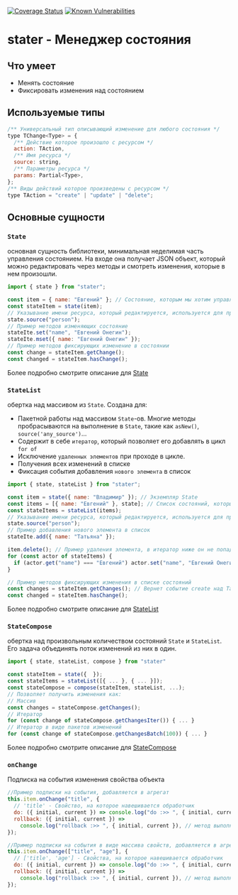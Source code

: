 [![Coverage Status](https://coveralls.io/repos/github/lad-tech/stater/badge.svg?branch=main)](https://coveralls.io/github/lad-tech/stater?branch=main)
[![Known Vulnerabilities](https://snyk.io/test/github/lad-tech/stater/badge.svg)](https://snyk.io/test/github/stater/nsc-toolkit)

# stater - Менеджер состояния

## Что умеет

- Менять состояние
- Фиксировать изменения над состоянием

## Используемые типы

```javascript
/** Универсальный тип описывающий изменение для любого состояния */
type TChange<Type> = {
  /** Действие которое произошло с ресурсом */
  action: TAction,
  /** Имя ресурса */
  source: string,
  /** Параметры ресурса */
  params: Partial<Type>,
};
/** Виды действий которое произведены с ресурсом */
type TAction = "create" | "update" | "delete";
```

## Основные сущности

### `State`

основная сущность библиотеки, минимальная неделимая часть управления состоянием. На входе она получает JSON объект, который можно редактировать через методы и смотреть изменения, которые в нем произошли.

```javascript
import { state } from "stater";

const item = { name: "Евгений" }; // Состояние, которым мы хотим управлять
const stateItem = state(item);
// Указывание имени ресурса, который редактируется, используется для привязки к универсальному событию по изменению состояния
state.source("person");
// Пример методов изменяющих состояние
stateIte.set("name", "Евгений Онегин");
stateIte.mset({ name: "Евгений Онегин" });
// Пример методов фиксирующих изменение в состоянии
const change = stateItem.getChange();
const changed = stateItem.hasChange();
```

Более подробно смотрите описание для [State](./docs/state.md)

### `StateList`

обертка над массивом из `State`. Создана для:

- Пакетной работы над массивом `State`-ов. Многие методы пробрасываются на выполнение в `State`, такие как `asNew()`, `source('any_source')`...
- Содержит в себе `итератор`, который позволяет его добавлять в цикл `for of`
- Исключение `удаленных элементов` при проходе в цикле.
- Получения всех изменений в списке
- Фиксация события добавления `нового элемента` в список

```javascript
import { state, stateList } from "stater";

const item = state({ name: "Владимир" }); // Экземпляр State
const items = [{ name: "Евгений" }, state]; // Список состояний, которыми мы хотим управлять
const stateItems = stateList(items);
// Указывание имени ресурса, который редактируется, используется для привязки к универсальному событию по изменению состояния
state.source("person");
// Пример добавления нового элемента в список
stateIte.add({ name: "Татьяна" });

item.delete(); // Пример удаления элемента, в итератор ниже он не попадет
for (const actor of stateItems) {
  if (actor.get("name") === "Евгений") actor.set("name", "Евгений Онегин"); // Пример редактирования элемента в списке
}

// Пример методов фиксирующих изменения в списке состояний
const changes = stateItem.getChanges(); // Вернет событие create над Татьяной, delete над Владимиром и update над Евгением
const changed = stateItem.hasChange();
```

Более подробно смотрите описание для [StateList](./docs/list.md)

### `StateCompose`

обертка над произвольным количеством состояний `State` и `StateList`. Его задача объединять поток изменений из них в один.

```javascript
import { state, stateList, compose } from "stater"

const stateItem = state({  });
const stateItems = stateList([{ ... }, { ... }]);
const stateCompose = compose(stateItem, stateList, ...);
// Позволяет получить изменения как:
// Массив
const changes = stateCompose.getChanges();
// Итератор
for (const change of stateCompose.getChangesIter()) { ... }
// Итератор в виде пакетов изменений
for (const change of stateCompose.getChangesBatch(100)) { ... }
```

Более подробно смотрите описание для [StateCompose](./docs/compose.md)

### `onChange`

Подписка на события изменения свойства объекта

```javascript
//Пример подписки на события, добавляется в агрегат
this.item.onChange("title", {
  // 'title' - Свойство, на которое навешивается обработчик
  do: ({ initial, current }) => console.log("do :>> ", { initial, current }), // метод выполняется когда свойство поменялось
  rollback: ({ initial, current }) =>
    console.log("rollback :>> ", { initial, current }), // метод выполняется когда свойство возвратилось в исходное состояние
});

//Пример подписки на события в виде массива свойств, добавляется в агрегат
this.item.onChange(["title", "age"], {
  // ['title', 'age'] - Свойства, на которое навешивается обработчик
  do: ({ initial, current }) => console.log("do :>> ", { initial, current }), // метод выполняется когда свойство поменялось
  rollback: ({ initial, current }) =>
    console.log("rollback :>> ", { initial, current }), // метод выполняется когда свойство возвратилось в исходное состояние
});
```
